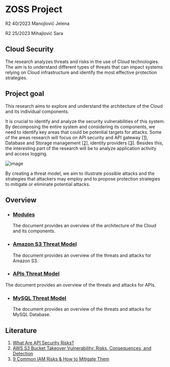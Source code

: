 # ZOSS Project

R2 40/2023 Manojlović Jelena

R2 25/2023 Mihajlović Sara

## Cloud Security 

The research analyzes threats and risks in the use of Cloud technologies. The aim is to understand different types of threats that can impact systems relying on Cloud infrastructure and identify the most effective protection strategies. 

## Project goal
This research aims to explore and understand the architecture of the Cloud and its individual components.

It is crucial to identify and analyze the security vulnerabilities of this system. By decomposing the entire system and considering its components, we need to identify key areas that could be potential targets for attacks. Some of the areas research will focus on API security and API gateway [[1]](https://www.akamai.com/glossary/what-are-api-security-risks), Database and Storage management [[2]](https://socradar.io/aws-s3-bucket-takeover-vulnerability-risks-consequences-and-detection/), identity providers [[3]](https://sonraisecurity.com/blog/9-common-iam-risks-how-to-mitigate-them/). Besides this, the interesting part of the research will be to analyze application activity and access logging. 

![image](https://github.com/cojic/CloudSecurityResearch/assets/102799668/cf835d7b-510c-4f0b-bdec-7b5e94d91803)

By creating a threat model, we aim to illustrate possible attacks and the strategies that attackers may employ and to propose protection strategies to mitigate or eliminate potential attacks.

## Overview 
* ### [Modules](documentation/module-decomposition.md)  
  The document provides an overview of the architecture of the Cloud and its components.
* ### [Amazon S3 Threat Model](documentation/amazon%20s3.md)
  The document provides an overview of the threats and attacks for Amazon S3.
* ### [APIs Threat Model](documentation/apis.md)
The document provides an overview  of the threats and attacks for APIs. 
* ### [MySQL Threat Model](documentation/mysql.md)
  The document provides an overview  of the threats and attacks for MySQL Database.

## Literature
1. [What Are API Security Risks?](https://www.akamai.com/glossary/what-are-api-security-risks)
2. [AWS S3 Bucket Takeover Vulnerability: Risks, Consequences, and Detection](https://socradar.io/aws-s3-bucket-takeover-vulnerability-risks-consequences-and-detection/)
3. [9 Common IAM Risks & How to Mitigate Them](https://sonraisecurity.com/blog/9-common-iam-risks-how-to-mitigate-them/)
